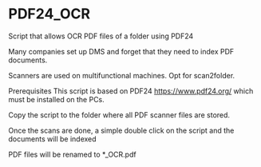 # PDF24_OCR
Script that allows OCR PDF files of a folder using PDF24

Many companies set up DMS and forget that they need to index PDF documents.

Scanners are used on multifunctional machines. Opt for scan2folder.

Prerequisites
This script is based on PDF24 https://www.pdf24.org/ which must be installed on the PCs.

Copy the script to the folder where all PDF scanner files are stored.

Once the scans are done, a simple double click on the script and the documents will be indexed

PDF files will be renamed to *_OCR.pdf
